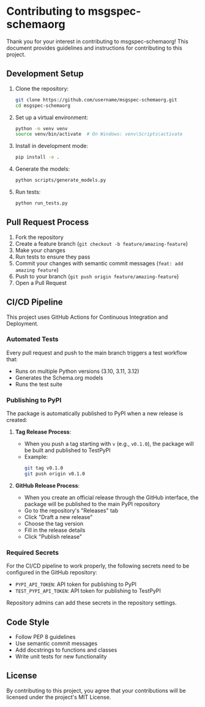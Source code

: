 # Contributing to msgspec-schemaorg

Thank you for your interest in contributing to msgspec-schemaorg! This document provides guidelines and instructions for contributing to this project.

## Development Setup

1. Clone the repository:
   ```bash
   git clone https://github.com/username/msgspec-schemaorg.git
   cd msgspec-schemaorg
   ```

2. Set up a virtual environment:
   ```bash
   python -m venv venv
   source venv/bin/activate  # On Windows: venv\Scripts\activate
   ```

3. Install in development mode:
   ```bash
   pip install -e .
   ```

4. Generate the models:
   ```bash
   python scripts/generate_models.py
   ```

5. Run tests:
   ```bash
   python run_tests.py
   ```

## Pull Request Process

1. Fork the repository
2. Create a feature branch (`git checkout -b feature/amazing-feature`)
3. Make your changes
4. Run tests to ensure they pass
5. Commit your changes with semantic commit messages (`feat: add amazing feature`)
6. Push to your branch (`git push origin feature/amazing-feature`)
7. Open a Pull Request

## CI/CD Pipeline

This project uses GitHub Actions for Continuous Integration and Deployment.

### Automated Tests

Every pull request and push to the main branch triggers a test workflow that:
- Runs on multiple Python versions (3.10, 3.11, 3.12)
- Generates the Schema.org models
- Runs the test suite

### Publishing to PyPI

The package is automatically published to PyPI when a new release is created:

1. **Tag Release Process**:
   - When you push a tag starting with `v` (e.g., `v0.1.0`), the package will be built and published to TestPyPI
   - Example:
     ```bash
     git tag v0.1.0
     git push origin v0.1.0
     ```

2. **GitHub Release Process**:
   - When you create an official release through the GitHub interface, the package will be published to the main PyPI repository
   - Go to the repository's "Releases" tab
   - Click "Draft a new release"
   - Choose the tag version
   - Fill in the release details
   - Click "Publish release"

### Required Secrets

For the CI/CD pipeline to work properly, the following secrets need to be configured in the GitHub repository:

- `PYPI_API_TOKEN`: API token for publishing to PyPI
- `TEST_PYPI_API_TOKEN`: API token for publishing to TestPyPI

Repository admins can add these secrets in the repository settings.

## Code Style

- Follow PEP 8 guidelines
- Use semantic commit messages
- Add docstrings to functions and classes
- Write unit tests for new functionality

## License

By contributing to this project, you agree that your contributions will be licensed under the project's MIT License. 